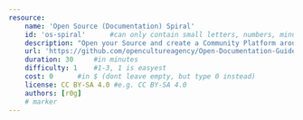 ```yaml
---
resource:
    name: 'Open Source (Documentation) Spiral'
    id: 'os-spiral'      #can only contain small letters, numbers, minus and underscore. needs to be the same as the file name
    description: "Open your Source and create a Community Platform around it - Template Grafic"
    url: 'https://github.com/opencultureagency/Open-Documentation-Guide/blob/master/ODG-front.png'
    duration: 30     #in minutes
    difficulty: 1    #1-3, 1 is easyest
    cost: 0      #in $ (dont leave empty, but type 0 instead)
    license: CC BY-SA 4.0 #e.g. CC BY-SA 4.0
    authors: [r0g]
    # marker
---
```


